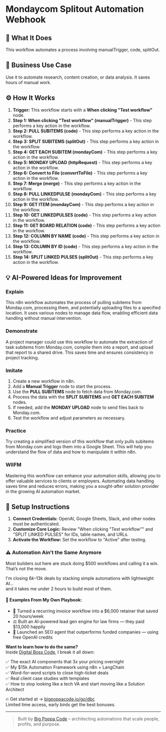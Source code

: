 # Mondaycom Splitout Automation Webhook

## 🚀 What It Does
This workflow automates a process involving manualTrigger, code, splitOut.

## 💼 Business Use Case
Use it to automate research, content creation, or data analysis. It saves hours of manual work.

## ⚙️ How It Works
1.  **Trigger:** This workflow starts with a **When clicking "Test workflow"** node.
2. **Step 1: When clicking "Test workflow" (manualTrigger)** - This step performs a key action in the workflow.
3. **Step 2: PULL SUBITEMS (code)** - This step performs a key action in the workflow.
4. **Step 3: SPLIT SUBITEMS (splitOut)** - This step performs a key action in the workflow.
5. **Step 4: GET EACH SUBITEM (mondayCom)** - This step performs a key action in the workflow.
6. **Step 5: MONDAY UPLOAD (httpRequest)** - This step performs a key action in the workflow.
7. **Step 6: Convert to File (convertToFile)** - This step performs a key action in the workflow.
8. **Step 7: Merge (merge)** - This step performs a key action in the workflow.
9. **Step 8: PULL LINKEDPULSE (mondayCom)** - This step performs a key action in the workflow.
10. **Step 9: GET ITEM (mondayCom)** - This step performs a key action in the workflow.
11. **Step 10: GET LINKEDPULSES (code)** - This step performs a key action in the workflow.
12. **Step 11: GET BOARD RELATION (code)** - This step performs a key action in the workflow.
13. **Step 12: COLUMN BY NAME (code)** - This step performs a key action in the workflow.
14. **Step 13: COLUMN BY ID (code)** - This step performs a key action in the workflow.
15. **Step 14: SPLIT LINKED PULSES (splitOut)** - This step performs a key action in the workflow.

## 💡 AI-Powered Ideas for Improvement
### Explain
This n8n workflow automates the process of pulling subitems from Monday.com, processing them, and potentially uploading files to a specified location. It uses various nodes to manage data flow, enabling efficient data handling without manual intervention.

### Demonstrate
A project manager could use this workflow to automate the extraction of task subitems from Monday.com, compile them into a report, and upload that report to a shared drive. This saves time and ensures consistency in project tracking.

### Imitate
1. Create a new workflow in n8n.
2. Add a **Manual Trigger** node to start the process.
3. Use the **PULL SUBITEMS** node to fetch data from Monday.com.
4. Process the data with the **SPLIT SUBITEMS** and **GET EACH SUBITEM** nodes.
5. If needed, add the **MONDAY UPLOAD** node to send files back to Monday.com.
6. Test the workflow and adjust parameters as necessary.

### Practice
Try creating a simplified version of this workflow that only pulls subitems from Monday.com and logs them into a Google Sheet. This will help you understand the flow of data and how to manipulate it within n8n.

### WIIFM
Mastering this workflow can enhance your automation skills, allowing you to offer valuable services to clients or employers. Automating data handling saves time and reduces errors, making you a sought-after solution provider in the growing AI automation market.

## 🔧 Setup Instructions
1. **Connect Credentials:** OpenAI, Google Sheets, Slack, and other nodes must be authenticated.
2. **Customize Core Logic:** Review "When clicking "Test workflow"" and "SPLIT LINKED PULSES" for IDs, table names, and URLs.
3. **Activate the Workflow:** Set the workflow to "Active" after testing.

### ⚠️ Automation Ain’t the Same Anymore

Most builders out here are stuck doing $500 workflows and calling it a win.  
That’s not the move.  

I'm closing $6k–$13k deals by stacking simple automations with lightweight AI...  
and it takes me under 2 hours to build most of them.

#### 🧠 Examples From My Own Playbook:
- 🔁 Turned a recurring invoice workflow into a $6,000 retainer that saved 20 hours/week  
- ⚖️ Built an AI-powered lead gen engine for law firms — they paid $13,000 happily  
- 🚀 Launched an SEO agent that outperforms funded companies — using free OpenAI credits  

**Want to learn how to do the same?**  
Inside [Digital Boss Code](https://bigpoppacode.io/go/dbc), I break it all down:

✅ The exact AI components that 3x your pricing overnight  
✅ My $15k Automation Framework using n8n + LangChain  
✅ Word-for-word scripts to close high-ticket deals  
✅ Real client case studies with templates  
✅ How to stop looking like a tech VA and start moving like a Solution Architect  

🔥 Get started at → [bigpoppacode.io/go/dbc](https://bigpoppacode.io/go/dbc)  
Limited time access, early birds get the best bonuses.

---
> Built by [Big Poppa Code](https://bigpoppacode.io) – architecting automations that scale people, profits, and purpose.
